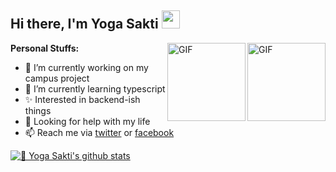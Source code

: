 ## Hi there, I'm Yoga Sakti <img src="https://github.com/TheDudeThatCode/TheDudeThatCode/blob/master/Assets/Hi.gif" width="29px">

<img align="right" alt="GIF" height="125px" src="https://i.giphy.com/media/LMt9638dO8dftAjtco/200.webp" />
<img align="right" alt="GIF" height="125px" src="https://media3.giphy.com/media/ln7z2eWriiQAllfVcn/200w.webp" />

**Personal Stuffs:**
- 🔭 I’m currently working on my campus project
- 🌱 I’m currently learning typescript
- ✨ Interested in backend-ish things 
- 🤔 Looking for help with my life
- 📫 Reach me via [twitter](https://twitter.com/teman_bahagia) or [facebook](https://www.facebook.com/yogazacty/)


[![🦉 Yoga Sakti's github stats](https://github-readme-stats.vercel.app/api?username=YogaSakti&show_icons=true&hide_border=true&hide=issues)](https://github.com/YogaSakti)


